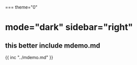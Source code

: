 ===
theme="0"

mode="dark"
sidebar="right"
===
## this better include mdemo.md
{{ inc "../mdemo.md" }}
